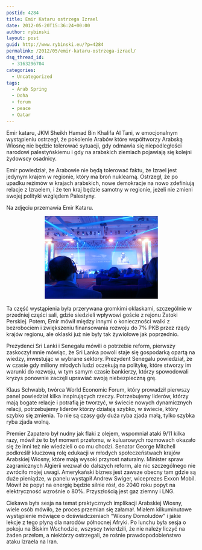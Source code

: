 ```yaml
---
postid: 4284
title: Emir Kataru ostrzega Izrael
date: 2012-05-20T15:36:24+00:00
author: rybinski
layout: post
guid: http://www.rybinski.eu/?p=4284
permalink: /2012/05/emir-kataru-ostrzega-izrael/
dsq_thread_id:
  - 3163296704
categories:
  - Uncategorized
tags:
  - Arab Spring
  - Doha
  - forum
  - peace
  - Qatar
---
```

Emir kataru, JKM Sheikh Hamad Bin Khalifa Al Tani, w emocjonalnym wystąpieniu ostrzegł, że pokolenie Arabów które współtworzy Arabską Wiosnę nie będzie tolerować sytuacji, gdy odmawia się niepodległości narodowi palestyńskiemu i gdy na arabskich ziemiach pojawiają się kolejni żydowscy osadnicy.

Emir powiedział, że Arabowie nie będą tolerować faktu, że Izrael jest jedynym krajem w regionie, który ma broń nuklearną. Ostrzegł, że po upadku reżimów w krajach arabskich, nowe demokracje na nowo zdefiniują relacje z Izraelem, i że ten kraj będzie samotny w regionie, jeżeli nie zmieni swojej polityki względem Palestyny.

Na zdjęciu przemawia Emir Kataru.

<p style="text-align: center;">
  <a href="/uploads/2012/05/Emir_Kataru.png"><img class="size-medium wp-image-4285 aligncenter" title="Emir_Kataru" src="/uploads/2012/05/Emir_Kataru-300x219.png" alt="" width="300" height="219" /></a>
</p>

Ta część wystąpienia była przerywana gromkimi oklaskami, szczególnie w przedniej części sali, gdzie siedzieli wpływowi goście z rejonu Zatoki Perskiej. Potem, Emir mówił między innymi o konieczności walki z bezrobociem i zwiększeniu finansowania rozwoju do 7% PKB przez rządy krajów regionu, ale oklaski już nie były tak żywiołowe jak poprzednio.

Prezydenci Sri Lanki i Senegalu mówili o potrzebie reform, pierwszy zaskoczył mnie mówiąc, że Sri Lanka powoli staje się gospodarką opartą na wiedzy, inwestując w wybrane sektory. Prezydent Senegalu powiedział, że w czasie gdy miliony młodych ludzi oczekują na politykę, które stworzy im warunki do rozwoju, w tym samym czasie bankierzy, którzy spowodowali kryzys ponownie zaczęli uprawiać swoją niebezpieczną grę.

Klaus Schwabb, twórca World Economic Forum, który prowadził pierwszy panel powiedział kilka inspirujących rzeczy. Potrzebujemy liderów, którzy mają bogate relacje i potrafią je tworzyć, w świecie nowych dynamicznych relacji, potrzebujemy liderów którzy działają szybko, w świecie, który szybko się zmienia. To nie są czasy gdy duża ryba zjada małą, tylko szybka ryba zjada wolną.

Premier Zapatero był nudny jak flaki z olejem, wspomniał ataki 9/11 kilka razy, mówił że to był moment przełomu, w kuluarowych rozmowach okazało się że inni też nie wiedzieli o co mu chodzi. Senator George Mitchell podkreślił kluczową rolę edukacji w młodych społeczeństwach krajów Arabskiej Wiosny, które mają wysoki przyrost naturalny. Minister spraw zagranicznych Algierii wezwał do dalszych reform, ale nic szczególnego nie zwróciło mojej uwagi. Amerykański biznes jest zawsze obecny tam gdzie są duże pieniądze, w panelu wystąpił Andrew Swiger, wiceprezes Exxon Mobil. Mówił że popyt na energię będzie silnie rósł, do 2040 roku popyt na elektryczność wzrośnie o 80%. Przyszłością jest gaz ziemny i LNG.

Ciekawa była sesja na temat praktycznych implikacji Arabskiej Wiosny, wiele osób mówiło, że proces przemian się załamał. Miałem kilkuminutowe wystąpienie mówiące o doświadczeniach “Wiosny Domoludów” i jakie lekcje z tego płyną dla narodów północnej Afryki. Po lunchu była sesja o pokoju na Biskim Wschodzie, wszyscy twierdzili, że nie należy liczyć na żaden przełom, a niektórzy ostrzegali, że rośnie prawdopodobieństwo ataku Izraela na Iran.
